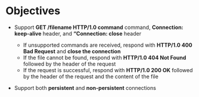 # Objectives
* Support **GET /filename HTTP/1.0 command** command, **Connection: keep-alive** header, and **“Connection: close** header
  - If unsupported commands are received, respond with **HTTP/1.0 400 Bad Request** and **close the connection**
  - If the file cannot be found, respond with **HTTP/1.0 404 Not Found** followed by the header of the request
  - If the request is successful, respond with **HTTP/1.0 200 OK** followed by the header of the request and the content of the file

* Support both **persistent** and **non-persistent** connections

